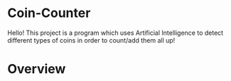 # Coin-Counter

Hello! This project is a program which uses Artificial Intelligence to detect different types of coins in order to count/add them all up!

# Overview


